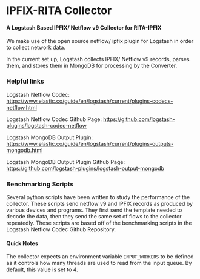 # IPFIX-RITA Collector

#### A Logstash Based IPFIX/ Netflow v9 Collector for RITA-IPFIX

We make use of the open source netflow/ ipfix plugin for Logstash in order
to collect network data.

In the current set up, Logstash collects IPFIX/ Netflow v9 records, parses them,
and stores them in MongoDB for processing by the Converter.

### Helpful links

Logstash Netflow Codec: https://www.elastic.co/guide/en/logstash/current/plugins-codecs-netflow.html

Logstash Netflow Codec Github Page: https://github.com/logstash-plugins/logstash-codec-netflow

Logstash MongoDB Output Plugin: https://www.elastic.co/guide/en/logstash/current/plugins-outputs-mongodb.html

Logstash MongoDB Output Plugin Github Page: https://github.com/logstash-plugins/logstash-output-mongodb

### Benchmarking Scripts

Several python scripts have been written to study the performance of the collector.
These scripts send netflow v9 and IPFIX records as produced by various devices and programs.
They first send the template needed to decode the data, then they send the same set of flows
to the collector repeatedly. These scripts are based off of the benchmarking scripts in the
Logstash Netflow Codec Github Repository.

#### Quick Notes

The collector expects an environment variable `INPUT_WORKERS` to be defined as
it controls how many threads are used to read from the input queue. By default,
this value is set to 4.
